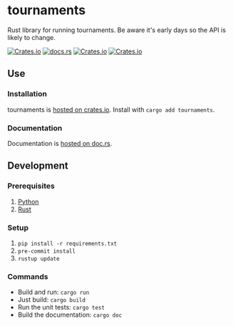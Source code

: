 # tournaments

Rust library for running tournaments. Be aware it's early days so the API is likely to change.

[![Crates.io](https://img.shields.io/crates/v/tournaments)](https://crates.io/crates/tournaments)
[![docs.rs](https://img.shields.io/docsrs/tournaments)](https://docs.rs/tournaments)
[![Crates.io](https://img.shields.io/crates/l/tournaments)](https://choosealicense.com/licenses/mit/)
[![Crates.io](https://img.shields.io/crates/d/tournaments)](https://crates.io/crates/tournaments)

## Use

### Installation

tournaments is [hosted on crates.io](https://crates.io/crates/tournaments). Install with `cargo add tournaments`.

### Documentation

Documentation is [hosted on doc.rs](https://docs.rs/tournaments).

## Development

### Prerequisites

1. [Python](https://www.python.org/downloads/)
2. [Rust](https://www.rust-lang.org/tools/install)

### Setup

1. `pip install -r requirements.txt`
2. `pre-commit install`
3. `rustup update`

### Commands

- Build and run: `cargo run`
- Just build: `cargo build`
- Run the unit tests: `cargo test`
- Build the documentation: `cargo doc`
